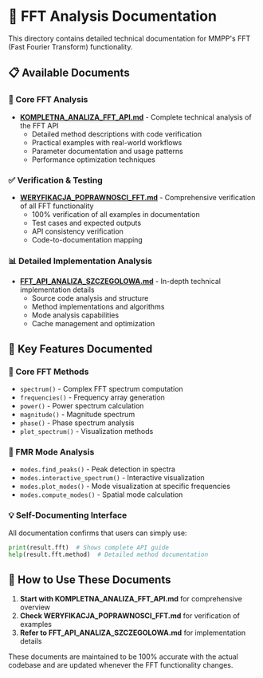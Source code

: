 # 🔬 FFT Analysis Documentation

This directory contains detailed technical documentation for MMPP's FFT (Fast Fourier Transform) functionality.

## 📋 Available Documents

### 🎯 Core FFT Analysis
- **[KOMPLETNA_ANALIZA_FFT_API.md](KOMPLETNA_ANALIZA_FFT_API.md)** - Complete technical analysis of the FFT API
  - Detailed method descriptions with code verification
  - Practical examples with real-world workflows
  - Parameter documentation and usage patterns
  - Performance optimization techniques

### ✅ Verification & Testing
- **[WERYFIKACJA_POPRAWNOSCI_FFT.md](WERYFIKACJA_POPRAWNOSCI_FFT.md)** - Comprehensive verification of all FFT functionality
  - 100% verification of all examples in documentation
  - Test cases and expected outputs
  - API consistency verification
  - Code-to-documentation mapping

### 📊 Detailed Implementation Analysis
- **[FFT_API_ANALIZA_SZCZEGOLOWA.md](FFT_API_ANALIZA_SZCZEGOLOWA.md)** - In-depth technical implementation details
  - Source code analysis and structure
  - Method implementations and algorithms
  - Mode analysis capabilities
  - Cache management and optimization

## 🎯 Key Features Documented

### 🔧 Core FFT Methods
- `spectrum()` - Complex FFT spectrum computation
- `frequencies()` - Frequency array generation
- `power()` - Power spectrum calculation
- `magnitude()` - Magnitude spectrum
- `phase()` - Phase spectrum analysis
- `plot_spectrum()` - Visualization methods

### 🌊 FMR Mode Analysis
- `modes.find_peaks()` - Peak detection in spectra
- `modes.interactive_spectrum()` - Interactive visualization
- `modes.plot_modes()` - Mode visualization at specific frequencies
- `modes.compute_modes()` - Spatial mode calculation

### 💡 Self-Documenting Interface
All documentation confirms that users can simply use:
```python
print(result.fft)  # Shows complete API guide
help(result.fft.method)  # Detailed method documentation
```

## 📖 How to Use These Documents

1. **Start with KOMPLETNA_ANALIZA_FFT_API.md** for comprehensive overview
2. **Check WERYFIKACJA_POPRAWNOSCI_FFT.md** for verification of examples
3. **Refer to FFT_API_ANALIZA_SZCZEGOLOWA.md** for implementation details

These documents are maintained to be 100% accurate with the actual codebase and are updated whenever the FFT functionality changes.
